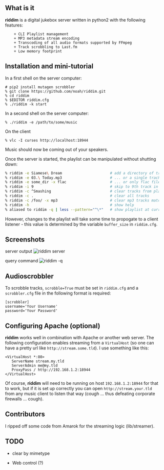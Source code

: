 ## What is it

**riddim** is a digital jukebox server written in python2 with the
following features:

        + CLI Playlist management
        + MP3 metadata stream encoding
        + Transcoding of all audio formats supported by FFmpeg
        + Track scrobbling to Last.fm
        + Low memory footprint

## Installation and mini-tutorial

In a first shell on the server computer:

```
# pip2 install mutagen scrobbler
% git clone https://github.com/noah/riddim.git
% cd riddim
% $EDITOR riddim.cfg
% ./riddim -k start
```

In a second shell on the server computer:

```
% ./riddim -e /path/to/some/music
```

On the client
```
% vlc -I curses http://localhost:18944
```

Music should now be coming out of your speakers.

Once the server is started, the playlist can be manipulated without
shutting down:

```bash
% riddim -e Siamese\ Dream                      # add a directory of tracks to the playlist ...
% riddim -e 03.\ Today.mp3                      # ... or a single track
% riddim -e some_dir -x flac                    # ... or only flac files from a directory
% riddim -i 9                                   # skip to 9th track in the playlist
% riddim -c ^Smashing                           # clear tracks from playlist via regex pattern
% riddim -c .                                   # clear all tracks
% riddim -c /foo/ -x mp3                        # clear mp3 tracks matching 'foo'
% riddim -h                                     # show help
% aliased to riddim -q | less --pattern="^\*"   # show playlist at current track 
```

However, changes to the playlist will take some time to propogate to a
client listener - this value is determined by the variable `buffer_size`
in `riddim.cfg`.

## Screenshots

server output
![riddim server](screenshots/riddim.png "riddim server output")

query command
![riddim -q](screenshots/riddim-q.png "output of riddim -q query command")


## Audioscrobbler

To scrobble tracks, `scrobble=True` must be set in `riddim.cfg` and a
`scrobbler.cfg` file in the following format is required:

    [scrobbler]
    username='Your Username'
    password='Your Password'

## Configuring Apache (optional)

**riddim** works well in combination with Apache or another web server.
The following configuration enables streaming from a `VirtualHost` (so
one can have a pretty url like `http://stream.some.tld`).  I use
something like this:

```
<VirtualHost *:80>
   ServerName stream.my.tld
   ServerAdmin me@my.tld
   ProxyPass / http://192.168.1.2:18944
</VirtualHost>      
```

Of course, **riddim** will need to be running on host
`192.168.1.2:18944` for that to work, but if it is set up correctly you
can open `http://stream.your.tld` from any music client to listen that
way (cough ... thus defeating corporate firewalls ...  cough).

## Contributors

I ripped off some code from Amarok for the streaming logic (lib/streamer).

## TODO

+ clear by mimetype

+ Web control (?)
